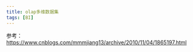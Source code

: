 ```yaml
---
title: olap多维数据集
tags: [BI]
---
```


参考：https://www.cnblogs.com/mmmjiang13/archive/2010/11/04/1865197.html